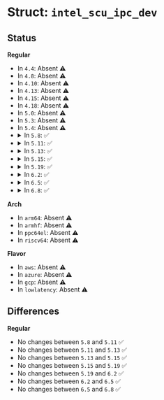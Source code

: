 # Struct: <code>intel_scu_ipc_dev</code>

## Status
<b>Regular</b>
<ul>
<li>
In <code>4.4</code>: Absent ⚠️
</li>
<li>
In <code>4.8</code>: Absent ⚠️
</li>
<li>
In <code>4.10</code>: Absent ⚠️
</li>
<li>
In <code>4.13</code>: Absent ⚠️
</li>
<li>
In <code>4.15</code>: Absent ⚠️
</li>
<li>
In <code>4.18</code>: Absent ⚠️
</li>
<li>
In <code>5.0</code>: Absent ⚠️
</li>
<li>
In <code>5.3</code>: Absent ⚠️
</li>
<li>
In <code>5.4</code>: Absent ⚠️
</li>
<li>
<details>
<summary>In <code>5.8</code>: ✅</summary>

```c
struct intel_scu_ipc_dev {
    struct device dev;
    struct resource mem;
    struct module *owner;
    int irq;
    void *ipc_base;
    struct completion cmd_complete;
};
```
</details>
</li>
<li>
<details>
<summary>In <code>5.11</code>: ✅</summary>

```c
struct intel_scu_ipc_dev {
    struct device dev;
    struct resource mem;
    struct module *owner;
    int irq;
    void *ipc_base;
    struct completion cmd_complete;
};
```
</details>
</li>
<li>
<details>
<summary>In <code>5.13</code>: ✅</summary>

```c
struct intel_scu_ipc_dev {
    struct device dev;
    struct resource mem;
    struct module *owner;
    int irq;
    void *ipc_base;
    struct completion cmd_complete;
};
```
</details>
</li>
<li>
<details>
<summary>In <code>5.15</code>: ✅</summary>

```c
struct intel_scu_ipc_dev {
    struct device dev;
    struct resource mem;
    struct module *owner;
    int irq;
    void *ipc_base;
    struct completion cmd_complete;
};
```
</details>
</li>
<li>
<details>
<summary>In <code>5.19</code>: ✅</summary>

```c
struct intel_scu_ipc_dev {
    struct device dev;
    struct resource mem;
    struct module *owner;
    int irq;
    void *ipc_base;
    struct completion cmd_complete;
};
```
</details>
</li>
<li>
<details>
<summary>In <code>6.2</code>: ✅</summary>

```c
struct intel_scu_ipc_dev {
    struct device dev;
    struct resource mem;
    struct module *owner;
    int irq;
    void *ipc_base;
    struct completion cmd_complete;
};
```
</details>
</li>
<li>
<details>
<summary>In <code>6.5</code>: ✅</summary>

```c
struct intel_scu_ipc_dev {
    struct device dev;
    struct resource mem;
    struct module *owner;
    int irq;
    void *ipc_base;
    struct completion cmd_complete;
};
```
</details>
</li>
<li>
<details>
<summary>In <code>6.8</code>: ✅</summary>

```c
struct intel_scu_ipc_dev {
    struct device dev;
    struct resource mem;
    struct module *owner;
    int irq;
    void *ipc_base;
    struct completion cmd_complete;
};
```
</details>
</li>
</ul>
<b>Arch</b>
<ul>
<li>
In <code>arm64</code>: Absent ⚠️
</li>
<li>
In <code>armhf</code>: Absent ⚠️
</li>
<li>
In <code>ppc64el</code>: Absent ⚠️
</li>
<li>
In <code>riscv64</code>: Absent ⚠️
</li>
</ul>
<b>Flavor</b>
<ul>
<li>
In <code>aws</code>: Absent ⚠️
</li>
<li>
In <code>azure</code>: Absent ⚠️
</li>
<li>
In <code>gcp</code>: Absent ⚠️
</li>
<li>
In <code>lowlatency</code>: Absent ⚠️
</li>
</ul>

## Differences
<b>Regular</b>
<ul>
<li>
No changes between <code>5.8</code> and <code>5.11</code> ✅
</li>
<li>
No changes between <code>5.11</code> and <code>5.13</code> ✅
</li>
<li>
No changes between <code>5.13</code> and <code>5.15</code> ✅
</li>
<li>
No changes between <code>5.15</code> and <code>5.19</code> ✅
</li>
<li>
No changes between <code>5.19</code> and <code>6.2</code> ✅
</li>
<li>
No changes between <code>6.2</code> and <code>6.5</code> ✅
</li>
<li>
No changes between <code>6.5</code> and <code>6.8</code> ✅
</li>
</ul>
